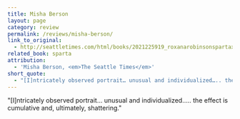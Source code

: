 ```yaml
---
title: Misha Berson
layout: page
category: review
permalink: /reviews/misha-berson/
link_to_original:
  - http://seattletimes.com/html/books/2021225919_roxanarobinsonspartaxml.html
related_book: sparta
attribution:
  - 'Misha Berson, <em>The Seattle Times</em>'
short_quote:
  - "[I]ntricately observed portrait… unusual and individualized….. the effect is cumulative and, ultimately, shattering."
---
```

 "[I]ntricately observed portrait… unusual and individualized….. the effect is cumulative and, ultimately, shattering."

